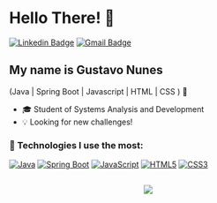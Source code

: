 <h1>Hello There! 👋</h1>

[![Linkedin Badge](https://img.shields.io/badge/-LinkedIn-0077B5?style=flat-square&logo=Linkedin&logoColor=white&link=https://www.linkedin.com/in/gustavo-ferreira-nunes-039671312/)](https://www.linkedin.com/in/gustavo-ferreira-nunes-039671312/)
[![Gmail Badge](https://img.shields.io/badge/-gu.nunesx@gmail.com-FF5733?style=flat-square&logo=Gmail&logoColor=white&link=mailto:gu.nunesx@gmail.com)](mailto:gu.nunesx@gmail.com)

## My name is Gustavo Nunes
(Java | Spring Boot | Javascript | HTML | CSS ) 🚀
- 🎓 Student of Systems Analysis and Development
- 💡 Looking for new challenges!

### 🚀 Technologies I use the most:

[![Java](https://img.shields.io/badge/Java-007396?style=flat-square&logo=java&logoColor=white)](https://www.java.com/)
[![Spring Boot](https://img.shields.io/badge/Spring%20Boot-6DB33F?style=flat-square&logo=springboot&logoColor=white)](https://spring.io/projects/spring-boot)
[![JavaScript](https://img.shields.io/badge/JavaScript-ES6-323330?style=flat-square&logo=javascript&logoColor=F7DF1E)](https://www.javascript.com/)
[![HTML5](https://img.shields.io/badge/HTML5-E34F26?style=flat-square&logo=html5&logoColor=white)](https://developer.mozilla.org/en-US/docs/Web/HTML)
[![CSS3](https://img.shields.io/badge/CSS3-1572B6?style=flat-square&logo=css3&logoColor=white)](https://developer.mozilla.org/en-US/docs/Web/CSS)

##

<p align="center">
  <a href="https://github.com/gustavonunesx">
    <img
      align="center"
      src="https://github-readme-stats.vercel.app/api/top-langs/?username=gustavonunesx&layout=compact&bg_color=1c1c1c&text_color=ffffff"
    />
  </a>
</p>
